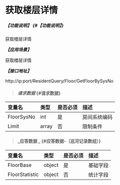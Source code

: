 # 获取楼层详情

##### _【功能说明】_ {#【功能说明】}

获取楼层详情

_**【应用场景】**_

获取楼层详情

_**【接口地址】**_

http://ip:port/ResidentQuery/Floor/GetFloorBySysNo

> #### _请求数据_ {#请求数据}

| 变量名 | 类型 | 是否必须 | 描述 |
| :--- | :--- | :--- | :--- |
| FloorSysNo | int | 是 | 房间系统编码 |
| Limit | array | 否 | 限制条件 |

> #### _应答数据 _ {#应答数据-（巡河记录数组）}

| 变量名 | 类型 | 是否必须 | 描述 |
| :--- | :--- | :--- | :--- |
| FloorBase | object | 是 | 基础字段 |
| FloorStatistic | object | 否 | 统计字段 |



